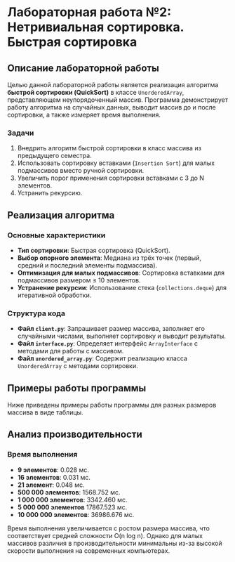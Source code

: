 # Лабораторная работа №2: Нетривиальная сортировка. Быстрая сортировка

## Описание лабораторной работы

Целью данной лабораторной работы является реализация алгоритма **быстрой сортировки (QuickSort)** в классе `UnorderedArray`, представляющем неупорядоченный массив. Программа демонстрирует работу алгоритма на случайных данных, выводит массив до и после сортировки, а также измеряет время выполнения.

### Задачи
1. Внедрить алгоритм быстрой сортировки в класс массива из предыдущего семестра.
2. Использовать сортировку вставками (`Insertion Sort`) для малых подмассивов вместо ручной сортировки.
3. Увеличить порог применения сортировки вставками с 3 до N элементов.
4. Устранить рекурсию.

## Реализация алгоритма

### Основные характеристики
- **Тип сортировки**: Быстрая сортировка (QuickSort).
- **Выбор опорного элемента**: Медиана из трёх точек (первый, средний и последний элементы подмассива).
- **Оптимизация для малых подмассивов**: Сортировка вставками для подмассивов размером ≤ 10 элементов.
- **Устранение рекурсии**: Использование стека (`collections.deque`) для итеративной обработки.

### Структура кода
- **Файл `client.py`**: Запрашивает размер массива, заполняет его случайными числами, выполняет сортировку и выводит результаты.
- **Файл `interface.py`**: Определяет интерфейс `ArrayInterface` с методами для работы с массивом.
- **Файл `unordered_array.py`**: Содержит реализацию класса `UnorderedArray` с методами сортировки.

## Примеры работы программы
Ниже приведены примеры работы программы для разных размеров массива в виде таблицы.
## Анализ производительности

### Время выполнения
- **9 элементов**: 0.028 мс.
- **16 элементов**: 0.031 мс.
- **21 элемент**: 0.048 мс.
- **500 000 элементов**: 1568.752 мс.
- **1 000 000 элементов**: 3342.460 мс.
- **5 000 000 элементов** 17867.523 мс.
- **10 000 000 элементов**: 36986.676 мс.


Время выполнения увеличивается с ростом размера массива, что соответствует средней сложности O(n log n). Однако для малых массивов различия в производительности минимальны из-за высокой скорости выполнения на современных компьютерах.

